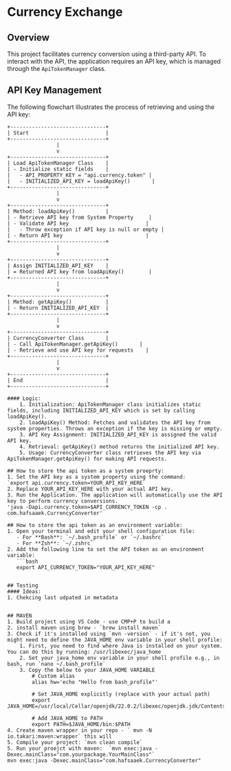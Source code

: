 # Currency Exchange

## Overview

This project facilitates currency conversion using a third-party API. To interact with the API, the application requires an API key, which is managed through the `ApiTokenManager` class.

## API Key Management

The following flowchart illustrates the process of retrieving and using the API key:

```plaintext
+-------------------------------+
| Start                         |
+-------------------------------+
                |
                v
+-------------------------------+
| Load ApiTokenManager Class    |
| - Initialize static fields    |
|   - API_PROPERTY_KEY = "api.currency.token" |
|   - INITIALIZED_API_KEY = loadApiKey()       |
+-------------------------------+
                |
                v
+-------------------------------+
| Method: loadApiKey()          |
| - Retrieve API key from System Property     |
| - Validate API key                         |
|   - Throw exception if API key is null or empty |
| - Return API key                           |
+-------------------------------+
                |
                v
+-------------------------------+
| Assign INITIALIZED_API_KEY    |
| = Returned API key from loadApiKey()        |
+-------------------------------+
                |
                v
+-------------------------------+
| Method: getApiKey()           |
| - Return INITIALIZED_API_KEY  |
+-------------------------------+
                |
                v
+-------------------------------+
| CurrencyConverter Class       |
| - Call ApiTokenManager.getApiKey()       |
| - Retrieve and use API key for requests    |
+-------------------------------+
                |
                v
+-------------------------------+
| End                           |
+-------------------------------+

#### Logic:
    1. Initialization: ApiTokenManager class initializes static fields, including INITIALIZED_API_KEY which is set by calling loadApiKey().
    2. loadApiKey() Method: Fetches and validates the API key from system properties. Throws an exception if the key is missing or empty.
    3. API Key Assignment: INITIALIZED_API_KEY is assigned the valid API key.
    4. Retrieval: getApiKey() method returns the initialized API key.
    5. Usage: CurrencyConverter class retrieves the API key via ApiTokenManager.getApiKey() for making API requests.

## How to store the api token as a system proeprty:
1. Set the API key as a system property using the command:
`export api.currency.token=YOUR_API_KEY_HERE`
2. Replace YOUR_API_KEY_HERE with your actual API key.
3. Run the Application. The application will automatically use the API key to perform currency conversions.
'java -Dapi.currency.token=$API_CURRENCY_TOKEN -cp . com.hafsaaek.CurrencyConverter'

## How to store the api token as an environment variable:
1. Open your terminal and edit your shell configuration file:
   - For **Bash**: `~/.bash_profile` or `~/.bashrc`
   - For **Zsh**: `~/.zshrc`
2. Add the following line to set the API token as an environment variable:
   ```bash
   export API_CURRENCY_TOKEN="YOUR_API_KEY_HERE"


## Testing
#### Ideas:
1. Chekcing last udpated in metadata


## MAVEN 
1. Build project using VS Code - use CMP+P to build a
2. install maven using brew - `brew install maven`
3. Check if it's installed using `mvn -version` - if it's not, you might need to define the JAVA_HOME env variable in your shell profile:
    1. First, you need to find where Java is installed on your system. You can do this by running: /usr/libexec/java_home
    2. Set your java_home env variable in your shell profile e.g., in bash, run `nano ~/.bash_profile`
    3. Copy the below to your JAVA_HOME VARIABLE
        # Custom alias
        alias hw='echo "Hello from bash_profile"'

        # Set JAVA_HOME explicitly (replace with your actual path)
        export JAVA_HOME=/usr/local/Cellar/openjdk/22.0.2/libexec/openjdk.jdk/Contents/Home

        # Add JAVA_HOME to PATH
        export PATH=$JAVA_HOME/bin:$PATH
4. Create maven wrapper in your repo - ` mvn -N io.takari:maven:wrapper` this will 
5. Compile your project: `mvn clean compile`
5. Run your proejct with maven:  `mvn exec:java -Dexec.mainClass="com.yourpackage.YourMainClass"` 
mvn exec:java -Dexec.mainClass="com.hafsaaek.CurrencyConverter"
